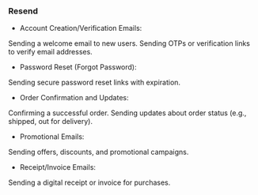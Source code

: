 
### Resend 

- Account Creation/Verification Emails:

Sending a welcome email to new users.
Sending OTPs or verification links to verify email addresses.

- Password Reset (Forgot Password):

Sending secure password reset links with expiration.

- Order Confirmation and Updates:

Confirming a successful order.
Sending updates about order status (e.g., shipped, out for delivery).

 - Promotional Emails:

Sending offers, discounts, and promotional campaigns.

 - Receipt/Invoice Emails:

Sending a digital receipt or invoice for purchases.